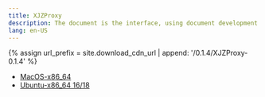 ```yaml
---
title: XJZProxy
description: The document is the interface, using document development and testing interfaces.
lang: en-US
---
```


{% assign url_prefix = site.download_cdn_url | append: '/0.1.4/XJZProxy-0.1.4' %}

* <a href="{{ url_prefix | append: '.tar.gz' }}" target='_blank' id='gat_download_osx_0_1_4'>MacOS-x86_64</a>
* <a href="{{ url_prefix | append: '-amd64.deb' }}" target='_blank' id='gat_download_linux_0_1_4'>Ubuntu-x86_64 16/18</a>


